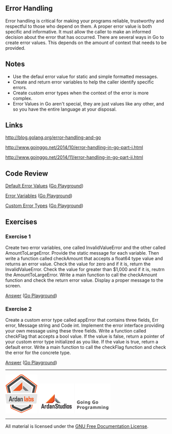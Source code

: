 ## Error Handling

Error handling is critical for making your programs reliable, trustworthy and respectful to those who depend on them. A proper error value is both specific and informative. It must allow the caller to make an informed decision about the error that has occurred. There are several ways in Go to create error values. This depends on the amount of context that needs to be provided.

## Notes

* Use the defaul error value for static and simple formatted messages.
* Create and return error variables to help the caller identify specific errors.
* Create custom error types when the context of the error is more complex.
* Error Values in Go aren't special, they are just values like any other, and so you have the entire language at your disposal.

## Links

http://blog.golang.org/error-handling-and-go

http://www.goinggo.net/2014/10/error-handling-in-go-part-i.html

http://www.goinggo.net/2014/11/error-handling-in-go-part-ii.html

## Code Review

[Default Error Values](example1/example1.go) ([Go Playground](http://play.golang.org/p/8x6kDZxPWK))

[Error Variables](example2/example2.go) ([Go Playground](http://play.golang.org/p/kKVIMMDpjb))

[Custom Error Types](example3/example3.go) ([Go Playground](http://play.golang.org/p/Eu3X54PnWm))

## Exercises

### Exercise 1
Create two error variables, one called InvalidValueError and the other called AmountToLargeError. Provide the static message for each variable. Then write a function called checkAmount that accepts a float64 type value and returns an error value. Check the value for zero and if it is, return the InvalidValueError. Check the value for greater than $1,000 and if it is, reutrn the AmountToLargeError. Write a main function to call the checkAmount function and check the return error value. Display a proper message to the screen.

[Answer](exercises/exercise1/exercise1.go) ([Go Playground](http://play.golang.org/p/TczNj28oNf))

### Exercise 2
Create a custom error type called appError that contains three fields, Err error, Message string and Code int. Implement the error interface providing your own message using these three fields. Write a function called checkFlag that accepts a bool value. If the value is false, return a pointer of your custom error type initialized as you like. If the value is true, return a default error. Write a main function to call the checkFlag function and check the error for the concrete type.

[Answer](exercises/exercise2/exercise2.go) ([Go Playground](http://play.golang.org/p/toWB0L2w1M))

___
[![GoingGo Training](../00-slides/images/ggt_logo.png)](http://www.goinggotraining.net)
[![Ardan Studios](../00-slides/images/ardan_logo.png)](http://www.ardanstudios.com)
[![GoingGo Blog](../00-slides/images/ggb_logo.png)](http://www.goinggo.net)
___
All material is licensed under the [GNU Free Documentation License](https://github.com/ArdanStudios/gotraining/blob/master/LICENSE).